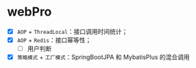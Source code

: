# webPro
 - [x] `AOP` + `ThreadLocal`：接口调用时间统计；
 - [x] `AOP` + `Redis`：接口幂等性；
    - [ ] 用户判断
 - [x] `策略模式` + `工厂模式`：SpringBootJPA 和 MybatisPlus 的混合调用
